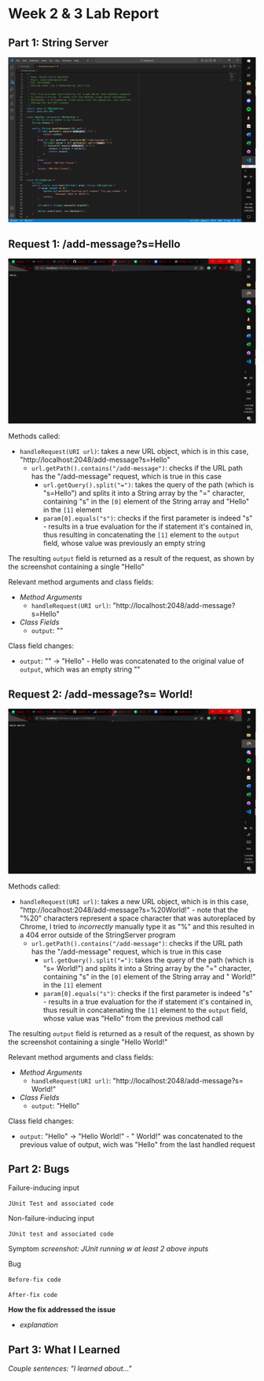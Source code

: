 # Week 2 & 3 Lab Report

## Part 1: String Server

![StringServer Code](./Lab_Report_2_files/Screenshot%20(357).png)

## Request 1: /add-message?s=Hello

![/add-message 1](./Lab_Report_2_files/Screenshot%20(354).png)

Methods called:
* `handleRequest(URI url)`: takes a new URL object, which is in this case, "http://localhost:2048/add-message?s=Hello"
   * `url.getPath().contains("/add-message")`: checks if the URL path has the "/add-message" request, which is true in this case
      * `url.getQuery().split("=")`: takes the query of the path (which is "s=Hello") and splits it into a String array by the "=" character, containing "s" in the `[0]` element of the String array and "Hello" in the `[1]` element
      * `param[0].equals("s")`: checks if the first parameter is indeed "s" - results in a true evaluation for the if statement it's contained in, thus resulting in concatenating the `[1]` element to the `output` field, whose value was previously an empty string

The resulting `output` field is returned as a result of the request, as shown by the screenshot containing a single "Hello"

Relevant method arguments and class fields:
* _Method Arguments_
   * `handleRequest(URI url)`: "http://localhost:2048/add-message?s=Hello"
* _Class Fields_
   * `output`: ""

Class field changes:
* `output`: "" -> "Hello" - Hello was concatenated to the original value of `output`, which was an empty string ""

## Request 2: /add-message?s= World!

![/add-message 2](./Lab_Report_2_files/Screenshot%20(355).png)

Methods called:
* `handleRequest(URI url)`: takes a new URL object, which is in this case, "http://localhost:2048/add-message?s=%20World!" - note that the "%20" characters represent a space character that was autoreplaced by Chrome, I tried to _incorrectly_ manually type it as "%" and this resulted in a 404 error outside of the StringServer program
   * `url.getPath().contains("/add-message")`: checks if the URL path has the "/add-message" request, which is true in this case
      * `url.getQuery().split("=")`: takes the query of the path (which is "s= World!") and splits it into a String array by the "=" character, containing "s" in the `[0]` element of the String array and " World!" in the `[1]` element
      * `param[0].equals("s")`: checks if the first parameter is indeed "s" - results in a true evaluation for the if statement it's contained in, thus result in concatenating the `[1]` element to the `output` field, whose value was "Hello" from the previous method call

The resulting `output` field is returned as a result of the request, as shown by the screenshot containing a single "Hello World!"

Relevant method arguments and class fields:
* _Method Arguments_
   * `handleRequest(URI url)`: "http://localhost:2048/add-message?s= World!"
* _Class Fields_
   * `output`: "Hello"

Class field changes:
* `output`: "Hello" -> "Hello World!" - " World!" was concatenated to the previous value of output, wich was "Hello" from the last handled request

## Part 2: Bugs

Failure-inducing input

```JUnit Test and associated code```

Non-failure-inducing input

```JUnit test and associated code```

Symptom
_screenshot: JUnit running w at least 2 above inputs_

Bug

```Before-fix code```

```After-fix code```

**How the fix addressed the issue**
* _explanation_

## Part 3: What I Learned

_Couple sentences: "I learned about..."_